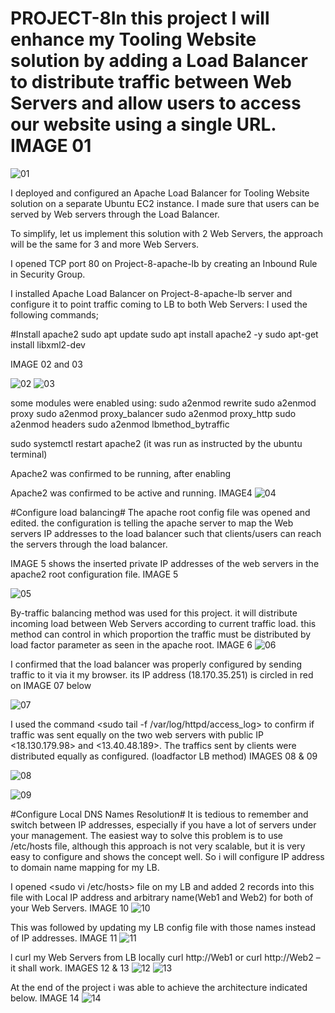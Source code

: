 # PROJECT-8In this project I will enhance my Tooling Website solution by adding a Load Balancer to distribute traffic between Web Servers and allow users to access our website using a single URL. IMAGE 01
![01](https://user-images.githubusercontent.com/91284177/143266677-be602396-fccf-42cd-877b-71b2bb3a5fab.png)

I deployed and configured an Apache Load Balancer for Tooling Website solution on a separate Ubuntu EC2 instance. I made sure that users can be served by Web servers through the Load Balancer.

To simplify, let us implement this solution with 2 Web Servers, the approach will be the same for 3 and more Web Servers.

I opened TCP port 80 on Project-8-apache-lb by creating an Inbound Rule in Security Group.

I installed Apache Load Balancer on Project-8-apache-lb server and configure it to point traffic coming to LB to both Web Servers: I used the following commands;

#Install apache2
sudo apt update
sudo apt install apache2 -y
sudo apt-get install libxml2-dev

IMAGE 02 and 03

![02](https://user-images.githubusercontent.com/91284177/143272812-0f8c07a2-9dc4-40f6-b5e1-9d5d86ca1eef.png)
![03](https://user-images.githubusercontent.com/91284177/143272825-07e0e71e-7374-4407-b404-db150df25b2d.png)


some modules were enabled using:
sudo a2enmod rewrite
sudo a2enmod proxy
sudo a2enmod proxy_balancer
sudo a2enmod proxy_http
sudo a2enmod headers
sudo a2enmod lbmethod_bytraffic 


sudo  systemctl restart apache2 (it was run as instructed by the ubuntu terminal)

Apache2 was confirmed to be running, after enabling 

Apache2 was confirmed to be active and running. IMAGE4
![04](https://user-images.githubusercontent.com/91284177/143917677-cacdae03-c1d9-4a85-a18a-f3c806a52725.png)

#Configure load balancing#
The apache root config file was opened and edited. the configuration is telling the apache server to map the Web servers IP addresses to the load balancer such that clients/users can reach the servers through the load balancer.

 IMAGE 5 shows the  inserted private IP addresses of the web servers in the apache2 root configuration file. IMAGE 5 

![05](https://user-images.githubusercontent.com/91284177/147406380-635f042a-3ebc-4c0a-807d-1106fd2d3032.png)

By-traffic balancing method was used for this project. it will distribute incoming load between Web Servers according to current traffic load. this method can control in which proportion the traffic must be distributed by load factor parameter as seen in the apache root. IMAGE 6
![06](https://user-images.githubusercontent.com/91284177/147409316-f3c5a656-d54a-4bf2-9db9-c56c7a4f11c6.png)

I confirmed that the load balancer was properly configured by sending traffic to it via it my browser. its IP address (18.170.35.251) is circled in red on IMAGE 07 below

![07](https://user-images.githubusercontent.com/91284177/147410716-9a0bfb00-7244-440f-b66d-4d6834835926.png)

I used the command <sudo tail -f /var/log/httpd/access_log> to confirm if traffic was sent equally on the two web servers with public IP <18.130.179.98> and <13.40.48.189>. The traffics sent by clients were distributed equally as configured. (loadfactor LB method) IMAGES 08 & 09

![08](https://user-images.githubusercontent.com/91284177/147410919-4338e023-a706-469d-b38f-049deee628c3.png)

![09](https://user-images.githubusercontent.com/91284177/147410921-72267eea-9027-490a-863e-3ce4bc69c010.png)

#Configure Local DNS Names Resolution#
It is tedious to remember and switch between IP addresses, especially if you have a lot of servers under your management. The easiest way to solve this problem is to use /etc/hosts file, although this approach is not very scalable, but it is very easy to configure and shows the concept well. So i will  configure IP address to domain name mapping for my LB.

I opened <sudo vi /etc/hosts> file on my LB and added 2 records into this file with Local IP address and arbitrary name(Web1 and Web2) for both of your Web Servers. IMAGE 10
![10](https://user-images.githubusercontent.com/91284177/147412069-95814f2e-fd74-4e4d-9cd6-e9fd7ea62d1e.png)

This was followed by updating my LB config file with those names instead of IP addresses. IMAGE 11
![11](https://user-images.githubusercontent.com/91284177/147412124-b4beb2d4-4542-49db-95fe-c53453c4997e.png)

l curl my Web Servers from LB locally curl http://Web1 or curl http://Web2 – it shall work. IMAGES 12 & 13
![12](https://user-images.githubusercontent.com/91284177/147412162-cb87e536-ef97-428b-87cb-c186eb8ed02c.png)
![13](https://user-images.githubusercontent.com/91284177/147412170-f41e034a-453f-4050-ab1e-32031d5645b7.png)

At the end of the project i was able to achieve the architecture indicated below. IMAGE 14
![14](https://user-images.githubusercontent.com/91284177/147412199-0447c1b1-c35b-41df-a9fe-1cc37dad2642.png)









